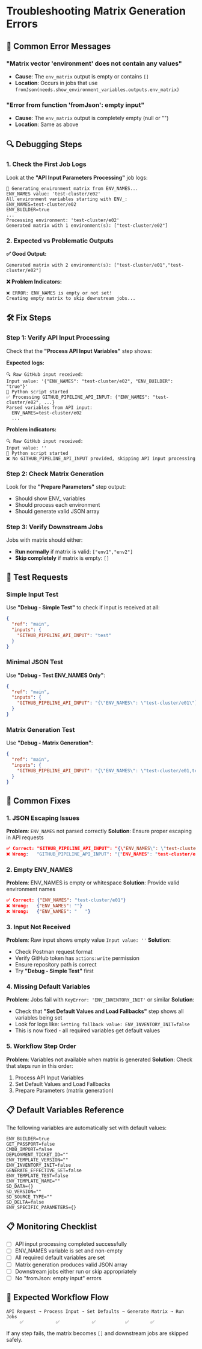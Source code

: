 # Troubleshooting Matrix Generation Errors

## 🚨 Common Error Messages

### "Matrix vector 'environment' does not contain any values"
- **Cause**: The `env_matrix` output is empty or contains `[]`
- **Location**: Occurs in jobs that use `fromJson(needs.show_environment_variables.outputs.env_matrix)`

### "Error from function 'fromJson': empty input"
- **Cause**: The `env_matrix` output is completely empty (null or "")
- **Location**: Same as above

## 🔍 Debugging Steps

### 1. Check the First Job Logs
Look at the **"API Input Parameters Processing"** job logs:

```
🔧 Generating environment matrix from ENV_NAMES...
ENV_NAMES value: 'test-cluster/e02'
All environment variables starting with ENV_:
ENV_NAMES=test-cluster/e02
ENV_BUILDER=true
...
Processing environment: 'test-cluster/e02'
Generated matrix with 1 environment(s): ["test-cluster/e02"]
```

### 2. Expected vs Problematic Outputs

**✅ Good Output:**
```
Generated matrix with 2 environment(s): ["test-cluster/e01","test-cluster/e02"]
```

**❌ Problem Indicators:**
```
❌ ERROR: ENV_NAMES is empty or not set!
Creating empty matrix to skip downstream jobs...
```

## 🛠️ Fix Steps

### Step 1: Verify API Input Processing
Check that the **"Process API Input Variables"** step shows:

**Expected logs:**
```
🔍 Raw GitHub input received:
Input value: '{"ENV_NAMES": "test-cluster/e02", "ENV_BUILDER": "true"}'
🐍 Python script started
✅ Processing GITHUB_PIPELINE_API_INPUT: {"ENV_NAMES": "test-cluster/e02", ...}
Parsed variables from API input:
  ENV_NAMES=test-cluster/e02
  ...
```

**Problem indicators:**
```
🔍 Raw GitHub input received:
Input value: ''
🐍 Python script started
❌ No GITHUB_PIPELINE_API_INPUT provided, skipping API input processing
```

### Step 2: Check Matrix Generation
Look for the **"Prepare Parameters"** step output:
- Should show ENV_ variables
- Should process each environment
- Should generate valid JSON array

### Step 3: Verify Downstream Jobs
Jobs with matrix should either:
- **Run normally** if matrix is valid: `["env1","env2"]`
- **Skip completely** if matrix is empty: `[]`

## 🧪 Test Requests

### Simple Input Test
Use **"Debug - Simple Test"** to check if input is received at all:

```json
{
  "ref": "main",
  "inputs": {
    "GITHUB_PIPELINE_API_INPUT": "test"
  }
}
```

### Minimal JSON Test
Use **"Debug - Test ENV_NAMES Only"**:

```json
{
  "ref": "main",
  "inputs": {
    "GITHUB_PIPELINE_API_INPUT": "{\"ENV_NAMES\": \"test-cluster/e01\"}"
  }
}
```

### Matrix Generation Test
Use **"Debug - Matrix Generation"**:

```json
{
  "ref": "main",
  "inputs": {
    "GITHUB_PIPELINE_API_INPUT": "{\"ENV_NAMES\": \"test-cluster/e01,test-cluster/e02\"}"
  }
}
```

## 🔧 Common Fixes

### 1. JSON Escaping Issues
**Problem**: `ENV_NAMES` not parsed correctly
**Solution**: Ensure proper escaping in API requests

```json
✅ Correct: "GITHUB_PIPELINE_API_INPUT": "{\"ENV_NAMES\": \"test-cluster/e01\"}"
❌ Wrong:   "GITHUB_PIPELINE_API_INPUT": "{"ENV_NAMES": "test-cluster/e01"}"
```

### 2. Empty ENV_NAMES
**Problem**: ENV_NAMES is empty or whitespace
**Solution**: Provide valid environment names

```json
✅ Correct: {"ENV_NAMES": "test-cluster/e01"}
❌ Wrong:   {"ENV_NAMES": ""}
❌ Wrong:   {"ENV_NAMES": "   "}
```

### 3. Input Not Received
**Problem**: Raw input shows empty value `Input value: ''`
**Solution**: 
- Check Postman request format
- Verify GitHub token has `actions:write` permission
- Ensure repository path is correct
- Try **"Debug - Simple Test"** first

### 4. Missing Default Variables
**Problem**: Jobs fail with `KeyError: 'ENV_INVENTORY_INIT'` or similar
**Solution**: 
- Check that **"Set Default Values and Load Fallbacks"** step shows all variables being set
- Look for logs like: `Setting fallback value: ENV_INVENTORY_INIT=false`
- This is now fixed - all required variables get default values

### 5. Workflow Step Order
**Problem**: Variables not available when matrix is generated
**Solution**: Check that steps run in this order:
1. Process API Input Variables
2. Set Default Values and Load Fallbacks  
3. Prepare Parameters (matrix generation)

## 📋 Default Variables Reference

The following variables are automatically set with default values:
```
ENV_BUILDER=true
GET_PASSPORT=false
CMDB_IMPORT=false
DEPLOYMENT_TICKET_ID=""
ENV_TEMPLATE_VERSION=""
ENV_INVENTORY_INIT=false
GENERATE_EFFECTIVE_SET=false
ENV_TEMPLATE_TEST=false
ENV_TEMPLATE_NAME=""
SD_DATA={}
SD_VERSION=""
SD_SOURCE_TYPE=""
SD_DELTA=false
ENV_SPECIFIC_PARAMETERS={}
```

## 📋 Monitoring Checklist

- [ ] API input processing completed successfully
- [ ] ENV_NAMES variable is set and non-empty
- [ ] All required default variables are set
- [ ] Matrix generation produces valid JSON array
- [ ] Downstream jobs either run or skip appropriately
- [ ] No "fromJson: empty input" errors

## 🚀 Expected Workflow Flow

```
API Request → Process Input → Set Defaults → Generate Matrix → Run Jobs
     ✅            ✅            ✅           ✅        ✅
```

If any step fails, the matrix becomes `[]` and downstream jobs are skipped safely. 